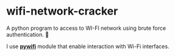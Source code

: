 # wifi-network-cracker
A python program to access to WI-FI network using brute force authentication. **🤘**

I use [**pywifi**](https://github.com/awkman/pywifi/blob/master/DOC.md) module that enable interaction with Wi-Fi interfaces. 
